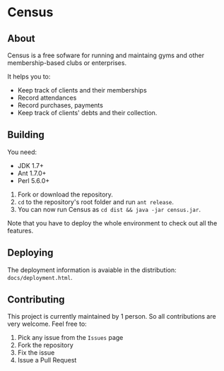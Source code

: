 # Census

## About
Census is a free sofware for running and maintaing gyms and other membership-based clubs or enterprises.

It helps you to:
* Keep track of clients and their memberships
* Record attendances
* Record purchases, payments
* Keep track of clients' debts and their collection.

## Building

You need:
* JDK 1.7+
* Ant 1.7.0+
* Perl 5.6.0+

1. Fork or download the repository.
2. `cd` to the repository's root folder and run `ant release`.
3. You can now run Census as `cd dist && java -jar census.jar`.

Note that you have to deploy the whole environment to check out all the features.

## Deploying

The deployment information is avaiable in the distribution: `docs/deployment.html`.

## Contributing

This project is currently maintained by 1 person. So all contributions are very welcome.
Feel free to:

1. Pick any issue from the `Issues` page
2. Fork the repository
3. Fix the issue
4. Issue a Pull Request
